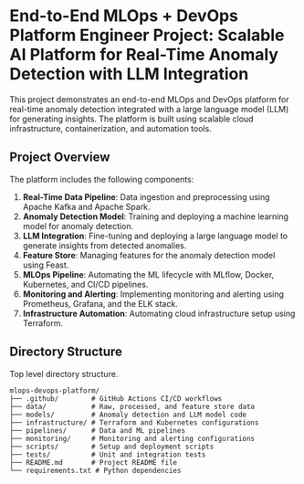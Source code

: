 # End-to-End MLOps + DevOps Platform Engineer Project: Scalable AI Platform for Real-Time Anomaly Detection with LLM Integration

This project demonstrates an end-to-end MLOps and DevOps platform for real-time anomaly detection integrated with a large language model (LLM) for generating insights. The platform is built using scalable cloud infrastructure, containerization, and automation tools.

## **Project Overview**

The platform includes the following components:
1. **Real-Time Data Pipeline**: Data ingestion and preprocessing using Apache Kafka and Apache Spark.
2. **Anomaly Detection Model**: Training and deploying a machine learning model for anomaly detection.
3. **LLM Integration**: Fine-tuning and deploying a large language model to generate insights from detected anomalies.
4. **Feature Store**: Managing features for the anomaly detection model using Feast.
5. **MLOps Pipeline**: Automating the ML lifecycle with MLflow, Docker, Kubernetes, and CI/CD pipelines.
6. **Monitoring and Alerting**: Implementing monitoring and alerting using Prometheus, Grafana, and the ELK stack.
7. **Infrastructure Automation**: Automating cloud infrastructure setup using Terraform.


<!-- We are going to build a **real-time anomaly detection system** that integrates a **large language model (LLM)** for generating insights from detected anomalies. The system includes:
1. **Data Ingestion and Preprocessing:** Real-time data streaming and preprocessing using Apache Kafka and Apache Spark.
2. **Anomaly Detection Model:** Training and deploying a machine learning model for anomaly detection.
3. **LLM Integration:** Fine-tuning and deploying a large language model to generate insights from detected anomalies.
4. **Feature Store:** Managing features for the anomaly detection model using Feast.
5. **MLOps Pipeline:** Automating the ML lifecycle with MLflow, Docker, Kubernetes, and CI/CD pipelines.
6. **Monitoring and Alerting:** Implementing monitoring and alerting using Prometheus, Grafana, and the ELK stack.
7. **Infrastructure Automation:** Automating cloud infrastructure setup using Terraform. -->

## **Directory Structure**

Top level directory structure.

```
mlops-devops-platform/
├── .github/        # GitHub Actions CI/CD workflows
├── data/           # Raw, processed, and feature store data
├── models/         # Anomaly detection and LLM model code
├── infrastructure/ # Terraform and Kubernetes configurations
├── pipelines/      # Data and ML pipelines
├── monitoring/     # Monitoring and alerting configurations
├── scripts/        # Setup and deployment scripts
├── tests/          # Unit and integration tests
├── README.md       # Project README file
└── requirements.txt # Python dependencies
```
<!-- 
Detailed directory structure.

```
mlops-devops-platform/
├── .github/
│   └── workflows/                  # GitHub Actions CI/CD workflows
│       ├── ci.yml                  # Continuous Integration workflow
│       └── cd.yml                  # Continuous Deployment workflow
├── data/
│   ├── raw/                        # Raw data files
│   ├── processed/                  # Processed data files
│   └── features/                   # Feature store data (Feast)
├── models/
│   ├── anomaly_detection/          # Anomaly detection model code
│   │   ├── train.py                # Training script
│   │   ├── infer.py                # Inference script
│   │   └── model/                  # Saved model files
│   └── llm/                        # Large Language Model code
│       ├── fine_tune.py            # Fine-tuning script
│       ├── infer.py                # Inference script
│       └── model/                  # Saved LLM files
├── infrastructure/
│   ├── terraform/                  # Terraform scripts for cloud infrastructure
│   │   ├── main.tf                 # Main Terraform configuration
│   │   ├── variables.tf            # Terraform variables
│   │   └── outputs.tf              # Terraform outputs
│   └── kubernetes/                 # Kubernetes deployment files
│       ├── anomaly-detection.yaml  # Anomaly detection deployment
│       ├── llm.yaml                # LLM deployment
│       └── service.yaml            # Kubernetes services
├── pipelines/
│   ├── data_pipeline/              # Data ingestion and preprocessing
│   │   ├── kafka_producer.py       # Kafka producer script
│   │   ├── spark_preprocess.py     # Spark preprocessing script
│   │   └── feature_store.py        # Feature store integration (Feast)
│   └── ml_pipeline/                # ML training and deployment pipeline
│       ├── train_pipeline.py       # MLflow training pipeline
│       └── deploy_pipeline.py      # MLflow deployment pipeline
├── monitoring/
│   ├── prometheus/                 # Prometheus configuration
│   │   └── prometheus.yml          # Prometheus config file
│   ├── grafana/                    # Grafana dashboards
│   │   └── dashboard.json          # Grafana dashboard JSON
│   └── elk/                        # ELK stack configuration
│       ├── logstash.conf           # Logstash configuration
│       └── kibana_dashboard.json   # Kibana dashboard JSON
├── scripts/
│   ├── setup.sh                    # Setup script for dependencies
│   └── deploy.sh                   # Deployment script
├── tests/
│   ├── unit/                       # Unit tests
│   └── integration/                # Integration tests
├── README.md                       # Project README file
└── requirements.txt                # Python dependencies
```
-->


